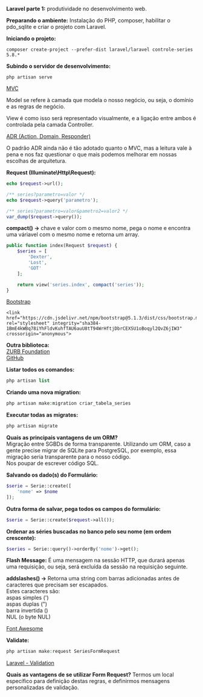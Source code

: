 **Laravel parte 1:** produtividade no desenvolvimento web.

**Preparando o ambiente:** Instalação do PHP, composer, habilitar o pdo_sqlite e criar o projeto com Laravel.

**Iniciando o projeto:**
```
composer create-project --prefer-dist laravel/laravel controle-series 5.8.*
```

**Subindo o servidor de desenvolvimento:**
```
php artisan serve
```

[MVC](https://github.com/lucasrmagalhaes/crud_series-php_laravel/blob/main/public/mvc.png)

Model se refere à camada que modela o nosso negócio, ou seja, o domínio e as regras de negócio. 

View é como isso será representado visualmente, e a ligação entre ambos é controlada pela camada Controller.

[ADR (Action, Domain, Responder)](http://pmjones.io/adr/)

O padrão ADR ainda não é tão adotado quanto o MVC, mas a leitura vale à pena e nos faz questionar o que mais podemos melhorar em nossas escolhas de arquitetura.

**Request (Illuminate\Http\Request):**
```php
echo $request->url();
```

```php
/** series?parametro=valor */
echo $request->query('parametro');
```

```php
/** series?parametro=valor&pametro2=valor2 */
var_dump($request->query());
```

**compact() ->** chave e valor com o mesmo nome, pega o nome e encontra uma váriavel com o mesmo nome e retorna um array.

```php
public function index(Request $request) {
    $series = [
        'Dexter',
        'Lost',
        'GOT'
    ];

    return view('series.index', compact('series'));
}
```

[Bootstrap](https://getbootstrap.com/docs/5.1/getting-started/introduction/)
```
<link href="https://cdn.jsdelivr.net/npm/bootstrap@5.1.3/dist/css/bootstrap.min.css" rel="stylesheet" integrity="sha384-1BmE4kWBq78iYhFldvKuhfTAU6auU8tT94WrHftjDbrCEXSU1oBoqyl2QvZ6jIW3" crossorigin="anonymous">
```

**Outra biblioteca:** <br>
[ZURB Foundation](https://get.foundation/index.html) <br>
[GitHub](https://github.com/foundation/foundation-sites)

**Listar todos os comandos:**
```php
php artisan list
```

**Criando uma nova migration:**
```php
php artisan make:migration criar_tabela_series
```

**Executar todas as migrates:**
```php
php artisan migrate
```

**Quais as principais vantagens de um ORM?** <br>
Migração entre SGBDs de forma transparente. Utilizando um ORM, caso a gente precise migrar de SQLite para PostgreSQL, por exemplo, essa migração seria transparente para o nosso código. <br>
Nos poupar de escrever código SQL.

**Salvando os dado(s) do Formulário:**
```php
$serie = Serie::create([
    'nome' => $nome
]);
```

**Outra forma de salvar, pega todos os campos do formulário:**
```php
$serie = Serie::create($request->all());
```

**Ordenar as séries buscadas no banco pelo seu nome (em ordem crescente):**
```php
$series = Serie::query()->orderBy('nome')->get();
```

**Flash Message:** É uma mensagem na sessão HTTP, que durará apenas uma requisição, ou seja, será excluída da sessão na requisição seguinte.

**addslashes() ->** Retorna uma string com barras adicionadas antes de caracteres que precisam ser escapados. <br>
Estes caracteres são: <br>
aspas simples (') <br>
aspas duplas (") <br>
barra invertida (\) <br>
NUL (o byte NUL)

[Font Awesome](https://fontawesome.com/)

**Validate:**
```php
php artisan make:request SeriesFormRequest
```

[Laravel - Validation](https://laravel.com/docs/9.x/validation)

**Quais as vantagens de se utilizar Form Request?** Termos um local específico para definição destas regras, e definirmos mensagens personalizadas de validação.

